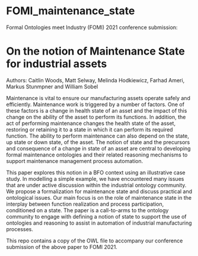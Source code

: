 # FOMI_maintenance_state
Formal Ontologies meet Industry (FOMI) 2021 conference submission: 

# On the notion of Maintenance State for industrial assets

Authors: Caitlin Woods, Matt Selway, Melinda Hodkiewicz, Farhad Ameri, Markus Stunmpner and William Sobel

Maintenance is vital to ensure our manufacturing assets operate safely and efficiently. Maintenance work is triggered by a number of factors. One of these factors is a change in health state of an asset and the impact of this change on the ability of the asset to perform its functions. In addition, the act of performing maintenance changes the health state of the asset, restoring or retaining it to a state in which it can perform its required function. The ability to perform maintenance can also depend on the state, up state or down state, of the asset. The notion of state and the precursors and consequence of a change in state of an asset are central to developing formal maintenance ontologies and their related reasoning mechanisms to support maintenance management process automation.

This paper explores this notion in a BFO context using an illustrative case study. In modelling a simple example, we have encountered many issues that are under active discussion within the industrial ontology community. We propose a formalization for maintenance state and discuss practical and ontological issues. Our main focus is on the role of maintenance state in the interplay between function realization and process participation, conditioned on a state. The paper is a call-to-arms to the ontology community to engage with defining a notion of state to support the use of ontologies and reasoning to assist in automation of industrial manufacturing processes.


This repo contains a copy of the OWL file to accompany our conference submission of the above paper to FOMI 2021.
